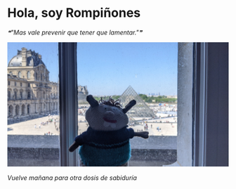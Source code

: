 # Hola, soy Rompiñones

<!--STARTS_HERE_QUOTE_README-->
<i>❝"Mas vale prevenir que tener que lamentar."❞</i>
<!--ENDS_HERE_QUOTE_README-->

<!--START_SECTION:update_image-->
![alt text](https://raw.githubusercontent.com/focaalvarez/rompinones/main/.github/images/IMG_20220430_130113.jpg?raw=true)
<!--END_SECTION:update_image-->

*Vuelve mañana para otra dosis de sabiduría*
